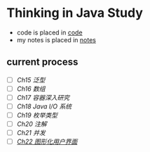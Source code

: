 # Thinking in Java Study

+ code is placed in [code](./code/)
+ my notes is placed in [notes](./notes/)

## current process

- [ ] *Ch15 泛型*
- [ ] *Ch16 数组*
- [ ] *Ch17 容器深入研究*
- [ ] *Ch18 Java I/O 系统*
- [ ] *Ch19 枚举类型*
- [ ] *Ch20 注解*
- [ ] *Ch21 并发*
- [ ] *[Ch22 图形化用户界面](./notes/Ch22-图形化用户界面.md)*
